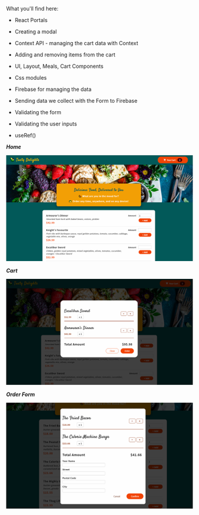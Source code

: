 What you'll find here:

- React Portals
- Creating a modal 
- Context API - managing the cart data with Context 
- Adding and removing items from the cart
- UI, Layout, Meals, Cart Components
- Css modules

- Firebase for managing the data
- Sending data we collect with the Form to Firebase
- Validating the form
- Validating the user inputs
- useRef()


***Home***

![Homepage](/src/assets/github/home.png)


***Cart***

![Cart](/src/assets/github/cart.png)


***Order Form***

![Cart](/src/assets/github/form_order.png)

